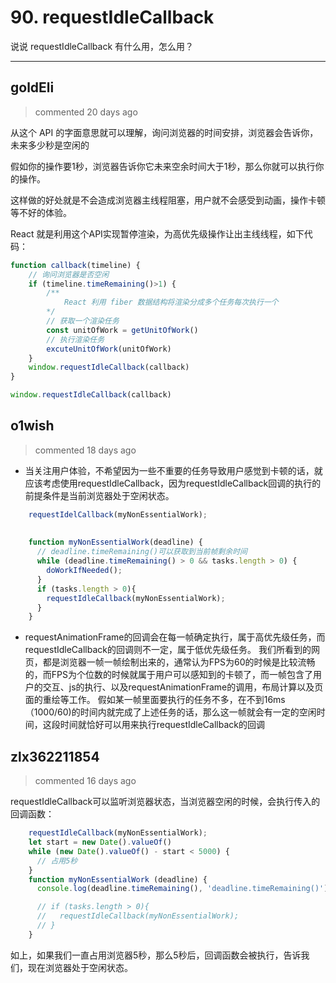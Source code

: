
 # 90. requestIdleCallback 
 说说 requestIdleCallback 有什么用，怎么用？ 
 ***
## goldEli 
 > commented 20 days ago 

从这个 API 的字面意思就可以理解，询问浏览器的时间安排，浏览器会告诉你，未来多少秒是空闲的

假如你的操作要1秒，浏览器告诉你它未来空余时间大于1秒，那么你就可以执行你的操作。

这样做的好处就是不会造成浏览器主线程阻塞，用户就不会感受到动画，操作卡顿等不好的体验。

React 就是利用这个API实现暂停渲染，为高优先级操作让出主线线程，如下代码：


```javascript
function callback(timeline) {
    // 询问浏览器是否空闲
    if (timeline.timeRemaining()>1) {
        /**
            React 利用 fiber 数据结构将渲染分成多个任务每次执行一个
        */
        // 获取一个渲染任务
        const unitOfWork = getUnitOfWork()
        // 执行渲染任务
        excuteUnitOfWork(unitOfWork)
    }
    window.requestIdleCallback(callback)
}

window.requestIdleCallback(callback)


```
## o1wish 
 > commented 18 days ago 

- 当关注用户体验，不希望因为一些不重要的任务导致用户感觉到卡顿的话，就应该考虑使用requestIdleCallback，因为requestIdleCallback回调的执行的前提条件是当前浏览器处于空闲状态。

```javascript
    requestIdelCallback(myNonEssentialWork);
    
    
    function myNonEssentialWork(deadline) { 
      // deadline.timeRemaining()可以获取到当前帧剩余时间
      while (deadline.timeRemaining() > 0 && tasks.length > 0) {
        doWorkIfNeeded();
      }
      if (tasks.length > 0){
        requestIdleCallback(myNonEssentialWork);
      }
    }

```
- requestAnimationFrame的回调会在每一帧确定执行，属于高优先级任务，而requestIdleCallback的回调则不一定，属于低优先级任务。
我们所看到的网页，都是浏览器一帧一帧绘制出来的，通常认为FPS为60的时候是比较流畅的，而FPS为个位数的时候就属于用户可以感知到的卡顿了，而一帧包含了用户的交互、js的执行、以及requestAnimationFrame的调用，布局计算以及页面的重绘等工作。
假如某一帧里面要执行的任务不多，在不到16ms（1000/60)的时间内就完成了上述任务的话，那么这一帧就会有一定的空闲时间，这段时间就恰好可以用来执行requestIdleCallback的回调
## zlx362211854 
 > commented 16 days ago 

requestIdleCallback可以监听浏览器状态，当浏览器空闲的时候，会执行传入的回调函数：

```js
    requestIdleCallback(myNonEssentialWork);
    let start = new Date().valueOf()
    while (new Date().valueOf() - start < 5000) {
      // 占用5秒
    }
    function myNonEssentialWork (deadline) {
      console.log(deadline.timeRemaining(), 'deadline.timeRemaining()')

      // if (tasks.length > 0){
      //   requestIdleCallback(myNonEssentialWork);
      // }
    }

```
如上，如果我们一直占用浏览器5秒，那么5秒后，回调函数会被执行，告诉我们，现在浏览器处于空闲状态。